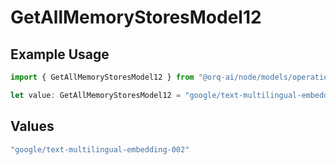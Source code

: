 # GetAllMemoryStoresModel12

## Example Usage

```typescript
import { GetAllMemoryStoresModel12 } from "@orq-ai/node/models/operations";

let value: GetAllMemoryStoresModel12 = "google/text-multilingual-embedding-002";
```

## Values

```typescript
"google/text-multilingual-embedding-002"
```